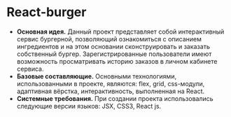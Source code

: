 # __React-burger__
* __Основная идея.__ Данный проект представляет собой интерактивный сервис бургерной, позволяющий ознакомиться с описанием ингредиентов и на этом основании сконструировать и заказать собственный бургер. Зарегистрированные пользователи имеют возможность просматривать историю заказов в личном кабинете сервиса.
* __Базовые составляющие.__ Основными технологиями, использованными в проекте, являются: flex, grid, css-модули, адаптивная вёрстка, интерактивность, выполненная на React.
* __Системные требования.__ При создании проекта использовались следующие версии языков: JSX, CSS3, React js.